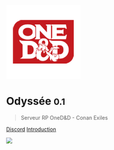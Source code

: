 <!-- _coverpage.md -->

![logo](_media/OD.png)

# Odyssée <small>0.1</small>

> Serveur RP OneD&D - Conan Exiles

[Discord](https://discord.gg/ZFxCyXwCjY)
[Introduction](#introduction)

<!-- background image -->

![](_media/background-smoke.webp)